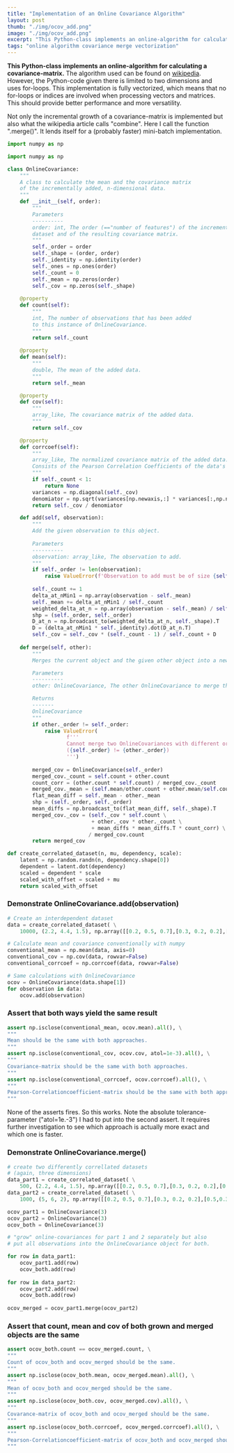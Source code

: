 ```yaml
---
title: "Implementation of an Online Covariance Algorithm"
layout: post
thumb: "./img/ocov_add.png"
image: "./img/ocov_add.png"
excerpt: "This Python-class implements an online-algorithm for calculating a covariance-matrix."
tags: "online algorithm covariance merge vectorization"
---
```

**This Python-class implements an online-algorithm for calculating a covariance-matrix.**<!--more-->
The algorithm used can be found on [wikipedia](https://en.wikipedia.org/wiki/Algorithms_for_calculating_variance#Online). However, the Python-code given there is limited to two dimensions and uses for-loops.
This implementation is fully vectorized, which means that no for-loops or indices are involved when processing vectors and matrices. This should provide better performance and more versatility.

Not only the incremental growth of a covariance-matrix is implemented but also what the wikipedia article calls "combine".
Here I call the function ".merge()". It lends itself for a (probably faster) mini-batch implementation.


```python
import numpy as np
```


```python
import numpy as np

class OnlineCovariance:
    """
    A class to calculate the mean and the covariance matrix
    of the incrementally added, n-dimensional data.
    """
    def __init__(self, order):
        """
        Parameters
        ----------
        order: int, The order (=="number of features") of the incrementally added
        dataset and of the resulting covariance matrix.
        """
        self._order = order
        self._shape = (order, order)
        self._identity = np.identity(order)
        self._ones = np.ones(order)
        self._count = 0
        self._mean = np.zeros(order)
        self._cov = np.zeros(self._shape)
        
    @property
    def count(self):
        """
        int, The number of observations that has been added
        to this instance of OnlineCovariance.
        """
        return self._count 
   
    @property
    def mean(self):
        """
        double, The mean of the added data.
        """        
        return self._mean

    @property
    def cov(self):
        """
        array_like, The covariance matrix of the added data.
        """
        return self._cov

    @property
    def corrcoef(self):
        """
        array_like, The normalized covariance matrix of the added data.
        Consists of the Pearson Correlation Coefficients of the data's features.
        """
        if self._count < 1:
            return None
        variances = np.diagonal(self._cov)
        denomiator = np.sqrt(variances[np.newaxis,:] * variances[:,np.newaxis])
        return self._cov / denomiator

    def add(self, observation):
        """
        Add the given observation to this object.
        
        Parameters
        ----------
        observation: array_like, The observation to add.
        """
        if self._order != len(observation):
            raise ValueError(f'Observation to add must be of size {self._order}')
            
        self._count += 1
        delta_at_nMin1 = np.array(observation - self._mean)
        self._mean += delta_at_nMin1 / self._count
        weighted_delta_at_n = np.array(observation - self._mean) / self._count
        shp = (self._order, self._order)
        D_at_n = np.broadcast_to(weighted_delta_at_n, self._shape).T
        D = (delta_at_nMin1 * self._identity).dot(D_at_n.T)
        self._cov = self._cov * (self._count - 1) / self._count + D
    
    def merge(self, other):
        """
        Merges the current object and the given other object into a new OnlineCovariance object.

        Parameters
        ----------
        other: OnlineCovariance, The other OnlineCovariance to merge this object with.

        Returns
        -------
        OnlineCovariance
        """
        if other._order != self._order:
            raise ValueError(
                   f'''
                   Cannot merge two OnlineCovariances with different orders.
                   ({self._order} != {other._order})
                   ''')
            
        merged_cov = OnlineCovariance(self._order)
        merged_cov._count = self.count + other.count
        count_corr = (other.count * self.count) / merged_cov._count
        merged_cov._mean = (self.mean/other.count + other.mean/self.count) * count_corr
        flat_mean_diff = self._mean - other._mean
        shp = (self._order, self._order)
        mean_diffs = np.broadcast_to(flat_mean_diff, self._shape).T
        merged_cov._cov = (self._cov * self.count \
                           + other._cov * other._count \
                           + mean_diffs * mean_diffs.T * count_corr) \
                          / merged_cov.count
        return merged_cov

```


```python
def create_correlated_dataset(n, mu, dependency, scale):
    latent = np.random.randn(n, dependency.shape[0])
    dependent = latent.dot(dependency)
    scaled = dependent * scale
    scaled_with_offset = scaled + mu
    return scaled_with_offset
```

### Demonstrate OnlineCovariance.add(observation)


```python
# Create an interdependent dataset
data = create_correlated_dataset( \
    10000, (2.2, 4.4, 1.5), np.array([[0.2, 0.5, 0.7],[0.3, 0.2, 0.2],[0.5,0.3,0.1]]), (1, 5, 3))
```


```python
# Calculate mean and covariance conventionally with numpy
conventional_mean = np.mean(data, axis=0)
conventional_cov = np.cov(data, rowvar=False)
conventional_corrcoef = np.corrcoef(data, rowvar=False)
```


```python
# Same calculations with OnlineCovariance
ocov = OnlineCovariance(data.shape[1])
for observation in data:
    ocov.add(observation)
```

### Assert that both ways yield the same result


```python
assert np.isclose(conventional_mean, ocov.mean).all(), \
"""
Mean should be the same with both approaches.
"""
assert np.isclose(conventional_cov, ocov.cov, atol=1e-3).all(), \
"""
Covariance-matrix should be the same with both approaches.
"""
assert np.isclose(conventional_corrcoef, ocov.corrcoef).all(), \
"""
Pearson-Correlationcoefficient-matrix should be the same with both approaches.
"""
```

None of the asserts fires. So this works.
Note the absolute tolerance-parameter ("atol=1e.-3") I had to put into the second assert.
It requires further investigation to see which approach is actually more exact and which one is faster.

### Demonstrate OnlineCovariance.merge()


```python
# create two differently correllated datasets
# (again, three dimensions)
data_part1 = create_correlated_dataset( \
    500, (2.2, 4.4, 1.5), np.array([[0.2, 0.5, 0.7],[0.3, 0.2, 0.2],[0.5,0.3,0.1]]), (1, 5, 3))
data_part2 = create_correlated_dataset( \
    1000, (5, 6, 2), np.array([[0.2, 0.5, 0.7],[0.3, 0.2, 0.2],[0.5,0.3,0.1]]), (1, 5, 3))
```


```python
ocov_part1 = OnlineCovariance(3)
ocov_part2 = OnlineCovariance(3)
ocov_both = OnlineCovariance(3)

# "grow" online-covariances for part 1 and 2 separately but also
# put all observations into the OnlineCovariance object for both.

for row in data_part1:
    ocov_part1.add(row)
    ocov_both.add(row)
    
for row in data_part2:
    ocov_part2.add(row)
    ocov_both.add(row)
    
ocov_merged = ocov_part1.merge(ocov_part2)

```

### Assert that count, mean and cov of both grown and merged objects are the same


```python
assert ocov_both.count == ocov_merged.count, \
"""
Count of ocov_both and ocov_merged should be the same.
"""
assert np.isclose(ocov_both.mean, ocov_merged.mean).all(), \
"""
Mean of ocov_both and ocov_merged should be the same.
"""
assert np.isclose(ocov_both.cov, ocov_merged.cov).all(), \
"""
Covarance-matrix of ocov_both and ocov_merged should be the same.
"""
assert np.isclose(ocov_both.corrcoef, ocov_merged.corrcoef).all(), \
"""
Pearson-Correlationcoefficient-matrix of ocov_both and ocov_merged should be the same.
"""
```
